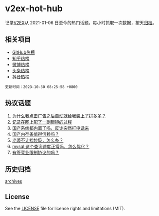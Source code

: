 # v2ex-hot-hub

 记录[V2EX](https://www.v2ex.com/)从 2021-01-06 日至今的热门话题。每小时抓取一次数据，按天[归档](archives)。
 
 ## 相关项目

- [GitHub热榜](https://github.com/it985/github-hot-hub)
- [知乎热榜](https://github.com/it985/zhihu-hot-hub)
- [微博热榜](https://github.com/it985/weibo-hot-hub)
- [头条热榜](https://github.com/it985/toutiao-hot-hub)
- [抖音热榜](https://github.com/it985/douyin-hot-hub)


 `更新时间：2023-10-30 08:25:58 +0800`

## 热议话题

1. [为什么我点击广告之后自动就给我装上了拼多多？](https://www.v2ex.com/t/986359)
1. [记录在网上配了一副眼镜的过程](https://www.v2ex.com/t/986377)
1. [国产系统都内置了吗，反诈突然打电话来](https://www.v2ex.com/t/986489)
1. [国产内存条值得信赖吗？](https://www.v2ex.com/t/986365)
1. [老婆不让捡垃圾，怎么办？](https://www.v2ex.com/t/986475)
1. [mysql 这个查询速度正常吗，怎么优化？](https://www.v2ex.com/t/986389)
1. [有签竞业限制协议的吗？](https://www.v2ex.com/t/986368)

## 历史归档

[archives](archives)

## License

See the [LICENSE](LICENSE) file for license rights and limitations (MIT).
